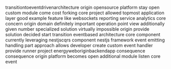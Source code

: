 transitiontoeventdrivenarchitecture origin opensource platform stay open custom module come cost forking core project allowed topmost application layer good example feature like websockets reporting service analytics core concern origin domain definitely important operation point view additionally given number specialized solution virtually impossible origin provide solution decided start transition eventbased architecture core component currently leveraging nestjscqrs component nestjs framework event emitting handling part approach allows developer create custom event handler provide runner project energyweboriginbackendapp consequence consequence origin platform becomes open additional module listen core event